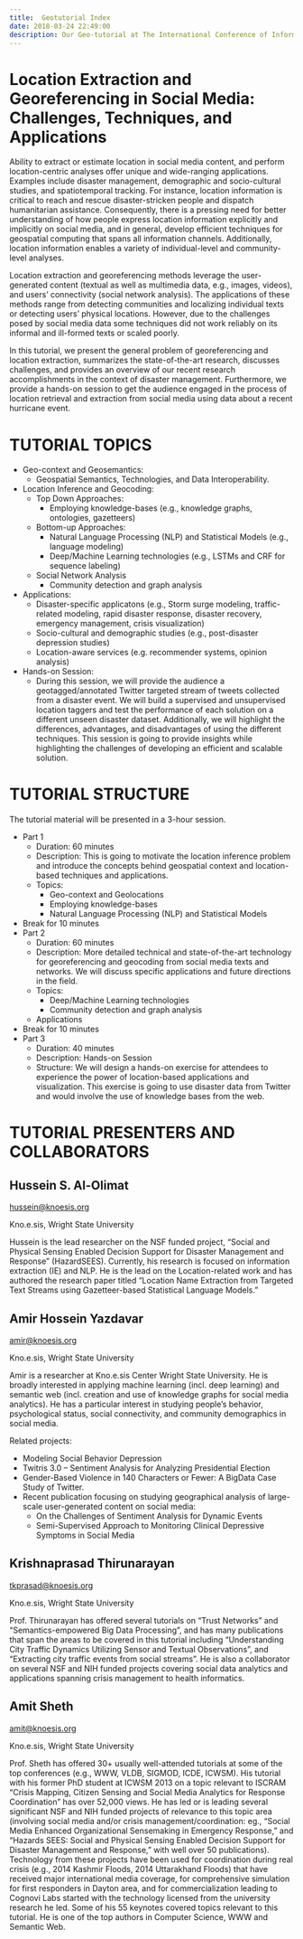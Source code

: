 ```yaml
---
title:  Geotutorial Index
date: 2018-03-24 22:49:00
description: Our Geo-tutorial at The International Conference of Information Systems for Crisis Response and Management (ISCRAM) 2018 at Rochester Institute of Technology (RIT), Rochester, NY.
---
```


# Location Extraction and Georeferencing in Social Media: Challenges, Techniques, and Applications

Ability to extract or estimate location in social media content, and perform location-centric analyses offer unique and wide-ranging applications. Examples include disaster management, demographic and socio-cultural studies, and spatiotemporal tracking. For instance, location information is critical to reach and rescue disaster-stricken people and dispatch humanitarian assistance. Consequently, there is a pressing need for better understanding of how people express location information explicitly and implicitly on social media, and in general, develop efficient techniques for geospatial computing that spans all information channels. Additionally, location information enables a variety of individual-level and community-level analyses.

Location extraction and georeferencing methods leverage the user-generated content (textual as well as multimedia data, e.g., images, videos), and users’ connectivity (social network analysis). The applications of these methods range from detecting communities and localizing individual texts or detecting users’ physical locations. However, due to the challenges posed by social media data some techniques did not work reliably on its informal and ill-formed texts or scaled poorly.

In this tutorial, we present the general problem of georeferencing and location extraction, summarizes the state-of-the-art research, discusses challenges, and provides an overview of our recent research accomplishments in the context of disaster management. Furthermore, we provide a hands-on session to get the audience engaged in the process of location retrieval and extraction from social media using data about a recent hurricane event.

# TUTORIAL TOPICS

* Geo-context and Geosemantics:
  * Geospatial Semantics, Technologies, and Data Interoperability.
* Location Inference and Geocoding:
  * Top Down Approaches:
    * Employing knowledge-bases  (e.g., knowledge graphs, ontologies, gazetteers)
  * Bottom-up Approaches:
    * Natural Language Processing (NLP) and Statistical Models  (e.g., language modeling)
    * Deep/Machine Learning technologies  (e.g., LSTMs and CRF for sequence labeling)
  * Social Network Analysis
    * Community detection and graph analysis
* Applications:
  * Disaster-specific applicatons (e.g., Storm surge modeling, traffic-related modeling, rapid disaster response, disaster recovery, emergency management, crisis visualization)
  * Socio-cultural and demographic studies (e.g., post-disaster depression studies)
  * Location-aware services (e.g. recommender systems, opinion analysis)
* Hands-on Session:
  * During this session, we will provide the audience a geotagged/annotated Twitter targeted stream of tweets collected from a disaster event. We will build a supervised and unsupervised location taggers and test the performance of each solution on a different unseen disaster dataset. Additionally, we will highlight the differences, advantages, and disadvantages of using the different techniques. This session is going to provide insights while highlighting the challenges of developing an efficient and scalable solution.

# TUTORIAL STRUCTURE

The tutorial material will be presented in a 3-hour session.

* Part 1
  * Duration: 60 minutes
  * Description: This is going to motivate the location inference problem and introduce the concepts behind geospatial context and location-based techniques and applications.
  * Topics:
    * Geo-context and Geolocations
    * Employing knowledge-bases
    * Natural Language Processing (NLP) and Statistical Models
* Break for 10 minutes
* Part 2
  * Duration: 60 minutes
  * Description: More detailed technical and state-of-the-art technology for georeferencing and geocoding from social media texts and networks. We will discuss specific applications and future directions in the field.
  * Topics:
    * Deep/Machine Learning technologies
    * Community detection and graph analysis
  * Applications
* Break for 10 minutes
* Part 3
  * Duration: 40 minutes
  * Description: Hands-on Session
  * Structure: We will design a hands-on exercise for attendees to experience the power of location-based applications and visualization. This exercise is going to use disaster data from Twitter and would involve the use of knowledge bases from the web.

# TUTORIAL PRESENTERS AND COLLABORATORS

## Hussein S. Al-Olimat
hussein@knoesis.org

Kno.e.sis, Wright State University

Hussein is the lead researcher on the NSF funded project, “Social and Physical Sensing Enabled Decision Support for Disaster Management and Response” (HazardSEES). Currently, his research is focused on information extraction (IE) and NLP. He is the lead on the Location-related work and has authored the research paper titled “Location Name Extraction from Targeted Text Streams using Gazetteer-based Statistical Language Models.”

## Amir Hossein Yazdavar
amir@knoesis.org

Kno.e.sis, Wright State University

Amir is a researcher at Kno.e.sis Center Wright State University.  He is broadly interested in applying machine learning (incl. deep learning) and semantic web (incl. creation and use of knowledge graphs for social media analytics). He has a particular interest in studying people’s behavior, psychological status, social connectivity, and community demographics in social media.

Related projects:

* Modeling Social Behavior Depression
* Twitris 3.0 – Sentiment Analysis for Analyzing Presidential Election
* Gender-Based Violence in 140 Characters or Fewer: A BigData Case Study of Twitter.
* Recent publication focusing on studying geographical analysis of large-scale user-generated content on social media:
  * On the Challenges of Sentiment Analysis for Dynamic Events
  * Semi-Supervised Approach to Monitoring Clinical Depressive Symptoms in Social Media

## Krishnaprasad Thirunarayan
tkprasad@knoesis.org

Kno.e.sis, Wright State University

Prof. Thirunarayan has  offered several  tutorials on “Trust Networks” and “Semantics-empowered Big Data Processing”, and has many publications that span the areas to be covered in this tutorial including “Understanding City Traffic Dynamics Utilizing Sensor and Textual Observations”, and “Extracting city traffic events from social streams”. He is also a collaborator on several NSF and NIH funded projects covering social data analytics and applications spanning crisis management to health informatics.

## Amit Sheth
amit@knoesis.org

Kno.e.sis, Wright State University

Prof. Sheth has offered 30+ usually well-attended tutorials at some of the top conferences (e.g., WWW, VLDB, SIGMOD, ICDE, ICWSM). His tutorial with his former PhD student at ICWSM 2013 on a topic relevant to ISCRAM “Crisis Mapping, Citizen Sensing and Social Media Analytics for Response Coordination” has over 52,000 views. He has led or is leading several significant NSF and NIH funded projects of relevance to this topic area (involving social media and/or crisis management/coordination: eg., “Social Media Enhanced Organizational Sensemaking in Emergency Response,” and “Hazards SEES: Social and Physical Sensing Enabled Decision Support for Disaster Management and Response,” with well over 50 publications). Technology from these projects have been used for coordination during real crisis (e.g., 2014 Kashmir Floods, 2014 Uttarakhand Floods) that have received major international media coverage, for comprehensive simulation for first responders in Dayton area, and for commercialization leading to Cognovi Labs started with the technology licensed from the university research he led.  Some of his 55 keynotes covered topics relevant to this tutorial. He is one of the top authors in Computer Science, WWW and Semantic Web.
